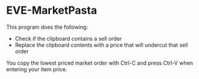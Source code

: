 # EVE-MarketPasta

This program does the following:

* Check if the clipboard contains a sell order
* Replace the clipboard contents with a price that will undercut that sell order

You copy the lowest priced market order with Ctrl-C
and press Ctrl-V when entering your item price.
